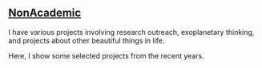 ## [NonAcademic](/nonacademic) 

I have various projects involving research outreach, exoplanetary thinking, and projects about other beautiful things in life.

Here, I show some selected projects from the recent years. 


